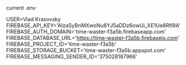 current .env

USER=Vlad Krasovsky
FIREBASE_API_KEY='AIzaSyBnMXwoNu8YJ5aDDz6owUi_XE1Ue8Rfl9A'
FIREBASE_AUTH_DOMAIN='time-waster-f3a5b.firebaseapp.com'
FIREBASE_DATABASE_URL='https://time-waster-f3a5b.firebaseio.com'
FIREBASE_PROJECT_ID='time-waster-f3a5b'
FIREBASE_STORAGE_BUCKET='time-waster-f3a5b.appspot.com'
FIREBASE_MESSAGING_SENDER_ID='375028187966'

